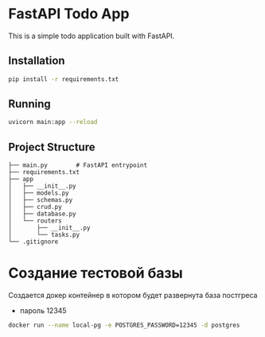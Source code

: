 # FastAPI Todo App

This is a simple todo application built with FastAPI.

## Installation

```bash
pip install -r requirements.txt
```

## Running

```bash
uvicorn main:app --reload
```

## Project Structure

```
├── main.py        # FastAPI entrypoint
├── requirements.txt
├── app
│   ├── __init__.py
│   ├── models.py
│   ├── schemas.py
│   ├── crud.py
│   ├── database.py
│   └── routers
│       ├── __init__.py
│       └── tasks.py
└── .gitignore
``` 

# Создание тестовой базы
Создается докер контейнер в котором будет развернута база постгреса

- пароль 12345

```bash
docker run --name local-pg -e POSTGRES_PASSWORD=12345 -d postgres
```